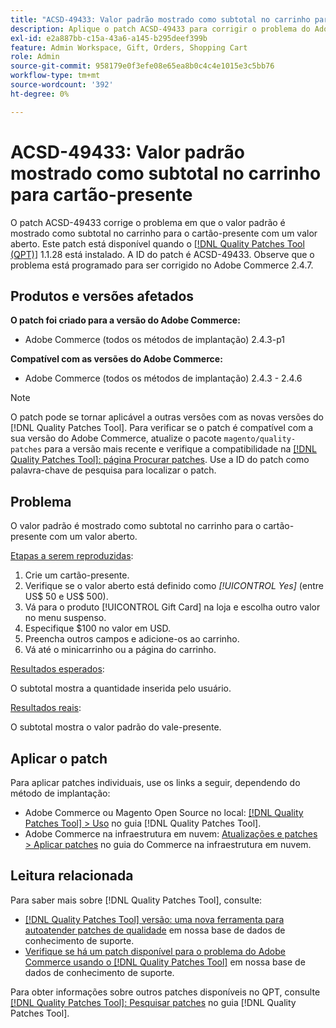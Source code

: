 ```yaml
---
title: "ACSD-49433: Valor padrão mostrado como subtotal no carrinho para cartão-presente'"
description: Aplique o patch ACSD-49433 para corrigir o problema do Adobe Commerce em que o valor padrão é mostrado como subtotal no carrinho para cartão-presente com um valor aberto.
exl-id: e2a887bb-c15a-43a6-a145-b295deef399b
feature: Admin Workspace, Gift, Orders, Shopping Cart
role: Admin
source-git-commit: 958179e0f3efe08e65ea8b0c4c4e1015e3c5bb76
workflow-type: tm+mt
source-wordcount: '392'
ht-degree: 0%

---
```


# ACSD-49433: Valor padrão mostrado como subtotal no carrinho para cartão-presente

O patch ACSD-49433 corrige o problema em que o valor padrão é mostrado como subtotal no carrinho para o cartão-presente com um valor aberto. Este patch está disponível quando o [[!DNL Quality Patches Tool (QPT)]](/help/announcements/adobe-commerce-announcements/magento-quality-patches-released-new-tool-to-self-serve-quality-patches.md) 1.1.28 está instalado. A ID do patch é ACSD-49433. Observe que o problema está programado para ser corrigido no Adobe Commerce 2.4.7.

## Produtos e versões afetados

**O patch foi criado para a versão do Adobe Commerce:**

* Adobe Commerce (todos os métodos de implantação) 2.4.3-p1

**Compatível com as versões do Adobe Commerce:**

* Adobe Commerce (todos os métodos de implantação) 2.4.3 - 2.4.6

>[!NOTE]
>
>O patch pode se tornar aplicável a outras versões com as novas versões do [!DNL Quality Patches Tool]. Para verificar se o patch é compatível com a sua versão do Adobe Commerce, atualize o pacote `magento/quality-patches` para a versão mais recente e verifique a compatibilidade na [[!DNL Quality Patches Tool]: página Procurar patches](https://experienceleague.adobe.com/tools/commerce-quality-patches/index.html). Use a ID do patch como palavra-chave de pesquisa para localizar o patch.

## Problema

O valor padrão é mostrado como subtotal no carrinho para o cartão-presente com um valor aberto.

<u>Etapas a serem reproduzidas</u>:

1. Crie um cartão-presente.
1. Verifique se o valor aberto está definido como *[!UICONTROL Yes]* (entre US$ 50 e US$ 500).
1. Vá para o produto [!UICONTROL Gift Card] na loja e escolha outro valor no menu suspenso.
1. Especifique $100 no valor em USD.
1. Preencha outros campos e adicione-os ao carrinho.
1. Vá até o minicarrinho ou a página do carrinho.

<u>Resultados esperados</u>:

O subtotal mostra a quantidade inserida pelo usuário.

<u>Resultados reais</u>:

O subtotal mostra o valor padrão do vale-presente.

## Aplicar o patch

Para aplicar patches individuais, use os links a seguir, dependendo do método de implantação:

* Adobe Commerce ou Magento Open Source no local: [[!DNL Quality Patches Tool] > Uso](https://experienceleague.adobe.com/docs/commerce-operations/tools/quality-patches-tool/usage.html) no guia [!DNL Quality Patches Tool].
* Adobe Commerce na infraestrutura em nuvem: [Atualizações e patches > Aplicar patches](https://experienceleague.adobe.com/docs/commerce-cloud-service/user-guide/develop/upgrade/apply-patches.html) no guia do Commerce na infraestrutura em nuvem.

## Leitura relacionada

Para saber mais sobre [!DNL Quality Patches Tool], consulte:

* [[!DNL Quality Patches Tool] versão: uma nova ferramenta para autoatender patches de qualidade](/help/announcements/adobe-commerce-announcements/magento-quality-patches-released-new-tool-to-self-serve-quality-patches.md) em nossa base de dados de conhecimento de suporte.
* [Verifique se há um patch disponível para o problema do Adobe Commerce usando o [!DNL Quality Patches Tool]](/help/support-tools/patches-available-in-qpt-tool/check-patch-for-magento-issue-with-magento-quality-patches.md) em nossa base de dados de conhecimento de suporte.

Para obter informações sobre outros patches disponíveis no QPT, consulte [[!DNL Quality Patches Tool]: Pesquisar patches](https://experienceleague.adobe.com/tools/commerce-quality-patches/index.html) no guia [!DNL Quality Patches Tool].
